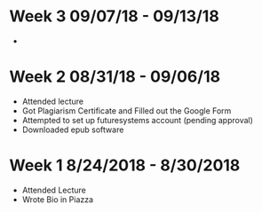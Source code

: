 # Week 3 09/07/18 - 09/13/18
* 
# Week 2 08/31/18 - 09/06/18
* Attended lecture
* Got Plagiarism Certificate and Filled out the Google Form
* Attempted to set up futuresystems account (pending approval)
* Downloaded epub software
# Week 1 8/24/2018 - 8/30/2018
* Attended Lecture
* Wrote Bio in Piazza
